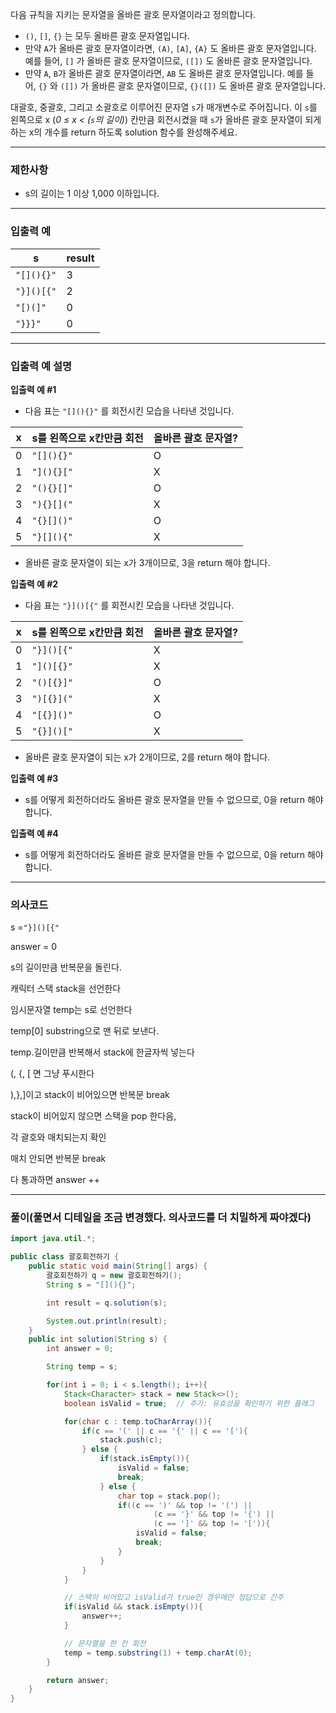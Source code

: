다음 규칙을 지키는 문자열을 올바른 괄호 문자열이라고 정의합니다.

- `()`, `[]`, `{}` 는 모두 올바른 괄호 문자열입니다.
- 만약 `A`가 올바른 괄호 문자열이라면, `(A)`, `[A]`, `{A}` 도 올바른 괄호 문자열입니다. 예를 들어, `[]` 가 올바른 괄호 문자열이므로, `([])` 도 올바른 괄호 문자열입니다.
- 만약 `A`, `B`가 올바른 괄호 문자열이라면, `AB` 도 올바른 괄호 문자열입니다. 예를 들어, `{}` 와 `([])` 가 올바른 괄호 문자열이므로, `{}([])` 도 올바른 괄호 문자열입니다.

대괄호, 중괄호, 그리고 소괄호로 이루어진 문자열 `s`가 매개변수로 주어집니다. 이 `s`를 왼쪽으로 x (*0 ≤ x < (`s`의 길이)*) 칸만큼 회전시켰을 때 `s`가 올바른 괄호 문자열이 되게 하는 x의 개수를 return 하도록 solution 함수를 완성해주세요.

---

### 제한사항

- s의 길이는 1 이상 1,000 이하입니다.

---

### 입출력 예

| s | result |
| --- | --- |
| `"[](){}"` | 3 |
| `"}]()[{"` | 2 |
| `"[)(]"` | 0 |
| `"}}}"` | 0 |

---

### 입출력 예 설명

**입출력 예 #1**

- 다음 표는 `"[](){}"` 를 회전시킨 모습을 나타낸 것입니다.

| x | s를 왼쪽으로 x칸만큼 회전 | 올바른 괄호 문자열? |
| --- | --- | --- |
| 0 | `"[](){}"` | O |
| 1 | `"](){}["` | X |
| 2 | `"(){}[]"` | O |
| 3 | `"){}[]("` | X |
| 4 | `"{}[]()"` | O |
| 5 | `"}[](){"` | X |
- 올바른 괄호 문자열이 되는 x가 3개이므로, 3을 return 해야 합니다.

**입출력 예 #2**

- 다음 표는 `"}]()[{"` 를 회전시킨 모습을 나타낸 것입니다.

| x | s를 왼쪽으로 x칸만큼 회전 | 올바른 괄호 문자열? |
| --- | --- | --- |
| 0 | `"}]()[{"` | X |
| 1 | `"]()[{}"` | X |
| 2 | `"()[{}]"` | O |
| 3 | `")[{}]("` | X |
| 4 | `"[{}]()"` | O |
| 5 | `"{}]()["` | X |
- 올바른 괄호 문자열이 되는 x가 2개이므로, 2를 return 해야 합니다.

**입출력 예 #3**

- s를 어떻게 회전하더라도 올바른 괄호 문자열을 만들 수 없으므로, 0을 return 해야 합니다.

**입출력 예 #4**

- s를 어떻게 회전하더라도 올바른 괄호 문자열을 만들 수 없으므로, 0을 return 해야 합니다.

---

### 의사코드

s =`"}]()[{"`

answer = 0

s의 길이만큼 반복문을 돌린다.

캐릭터 스택 stack을 선언한다

임시문자열 temp는 s로 선언한다

temp[0] substring으로 맨 뒤로 보낸다.

temp.길이만큼 반복해서 stack에 한글자씩 넣는다

(, {, [ 면 그냥 푸시한다

),},]이고 stack이 비어있으면 반복문 break

stack이 비어있지 않으면 스택을 pop 한다음,

각 괄호와 매치되는지 확인

매치 안되면 반복문 break

다 통과하면 answer ++

---

### 풀이(풀면서 디테일을 조금 변경했다. 의사코드를 더 치밀하게 짜야겠다)

```java
import java.util.*;

public class 괄호회전하기 {
    public static void main(String[] args) {
        괄호회전하기 q = new 괄호회전하기();
        String s = "[](){}";

        int result = q.solution(s);

        System.out.println(result);
    }
    public int solution(String s) {
        int answer = 0;

        String temp = s;

        for(int i = 0; i < s.length(); i++){
            Stack<Character> stack = new Stack<>();
            boolean isValid = true;  // 추가: 유효성을 확인하기 위한 플래그

            for(char c : temp.toCharArray()){
                if(c == '(' || c == '{' || c == '['){
                    stack.push(c);
                } else {
                    if(stack.isEmpty()){
                        isValid = false;
                        break;
                    } else {
                        char top = stack.pop();
                        if((c == ')' && top != '(') ||
                                (c == '}' && top != '{') ||
                                (c == ']' && top != '[')){
                            isValid = false;
                            break;
                        }
                    }
                }
            }

            // 스택이 비어있고 isValid가 true인 경우에만 정답으로 간주
            if(isValid && stack.isEmpty()){
                answer++;
            }

            // 문자열을 한 칸 회전
            temp = temp.substring(1) + temp.charAt(0);
        }

        return answer;
    }
}

```
